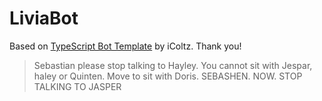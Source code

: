 # LiviaBot

Based on [TypeScript Bot Template](https://github.com/iColtz/typescript-bot-template/) by iColtz. Thank you!

> Sebastian please stop talking to Hayley. You cannot sit with Jespar, haley or Quinten. Move to sit with Doris. SEBASHEN. NOW. STOP TALKING TO JASPER
